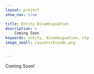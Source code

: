 ```yaml
---
layout: project
show_nav: true

title: Entity Disambiguation
description: >
    Coming Soon
keywords: entity, disambiguation, nlp
image_small: /assets/EconDL.png


---
```


Coming Soon!